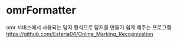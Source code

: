 # omrFormatter
omr 서비스에서 사용되는 답지 형식으로 답지를 만들기 쉽게 해주는 프로그램
https://github.com/Esteria04/Online_Marking_Recognization
